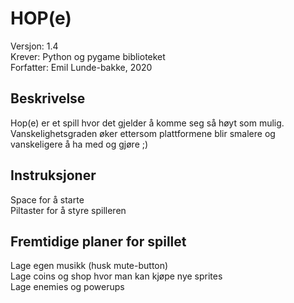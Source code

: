 # HOP(e)
Versjon: 1.4\
Krever: Python og pygame biblioteket\
Forfatter: Emil Lunde-bakke, 2020

## Beskrivelse
Hop(e) er et spill hvor det gjelder å komme seg så høyt som mulig. Vanskelighetsgraden øker ettersom plattformene blir smalere og vanskeligere å ha med og gjøre ;)


## Instruksjoner 
Space for å starte\
Piltaster for å styre spilleren

## Fremtidige planer for spillet
Lage egen musikk (husk mute-button)\
Lage coins og shop hvor man kan kjøpe nye sprites\
Lage enemies og powerups
